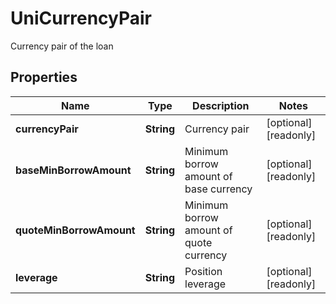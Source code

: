 

# UniCurrencyPair

Currency pair of the loan
## Properties

Name | Type | Description | Notes
------------ | ------------- | ------------- | -------------
**currencyPair** | **String** | Currency pair |  [optional] [readonly]
**baseMinBorrowAmount** | **String** | Minimum borrow amount of base currency |  [optional] [readonly]
**quoteMinBorrowAmount** | **String** | Minimum borrow amount of quote currency |  [optional] [readonly]
**leverage** | **String** | Position leverage |  [optional] [readonly]




